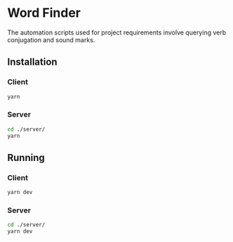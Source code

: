 # Word Finder

The automation scripts used for project requirements involve querying verb conjugation and sound marks.

## Installation

### Client

```sh
yarn
```

### Server

```sh
cd ./server/
yarn
```
## Running

### Client

```sh
yarn dev
```

### Server

```sh
cd ./server/
yarn dev
```
